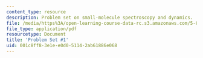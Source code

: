 ```yaml
---
content_type: resource
description: Problem set on small-molecule spectroscopy and dynamics.
file: /media/https%3A/open-learning-course-data-rc.s3.amazonaws.com/5-80-small-molecule-spectroscopy-and-dynamics-fall-2008/001c8ff83e1ee0d051142ab61886e068_ps1_1977.pdf
file_type: application/pdf
resourcetype: Document
title: 'Problem Set #1'
uid: 001c8ff8-3e1e-e0d0-5114-2ab61886e068
---
```

